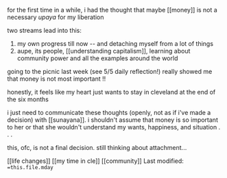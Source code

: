 for the first time in a while, i had the thought that maybe [[money]] is not a necessary *upaya* for my liberation

two streams lead into this:
1. my own progress till now -- and detaching myself from a lot of things
2. aupe, its people, [[understanding capitalism]], learning about community power and all the examples around the world

going to the picnic last week (see 5/5 daily reflection!) really showed me that money is not most important !!

honestly, it feels like my heart just wants to stay in cleveland at the end of the six months

i just need to communicate these thoughts (openly, not as if i've made a decision) with [[sunayana]]. i shouldn't assume that money is so important to her or that she wouldn't understand my wants, happiness, and situation . . .

this, ofc, is not a final decision. still thinking about attachment...

[[life changes]]   [[my time in cle]]   [[community]]
Last modified: `=this.file.mday`